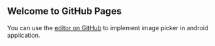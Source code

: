 ## Welcome to GitHub Pages

You can use the [editor on GitHub](https://github.com/prashantkashetti/CustomImagePicker/edit/gh-pages/index.md) to implement image picker in android application.
